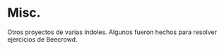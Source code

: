 # Misc.

Otros proyectos de varias índoles.
Algunos fueron hechos para resolver ejercicios de Beecrowd.
